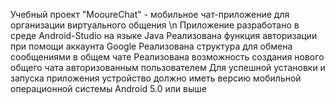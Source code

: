 Учебный проект "MooureChat" - мобильное чат-приложение для организации виртуального общения \n
Приложение разработано в среде Android-Studio на языке Java
Реализована функция авторизации при помощи аккаунта Google
Реализована структура для обмена сообщениями в общем чате
Реализована возможность создания нового общего чата авторизованным пользователем
Для успешной установки и запуска приложения устройство должно иметь версию мобильной операционной системы Android 5.0 или выше
